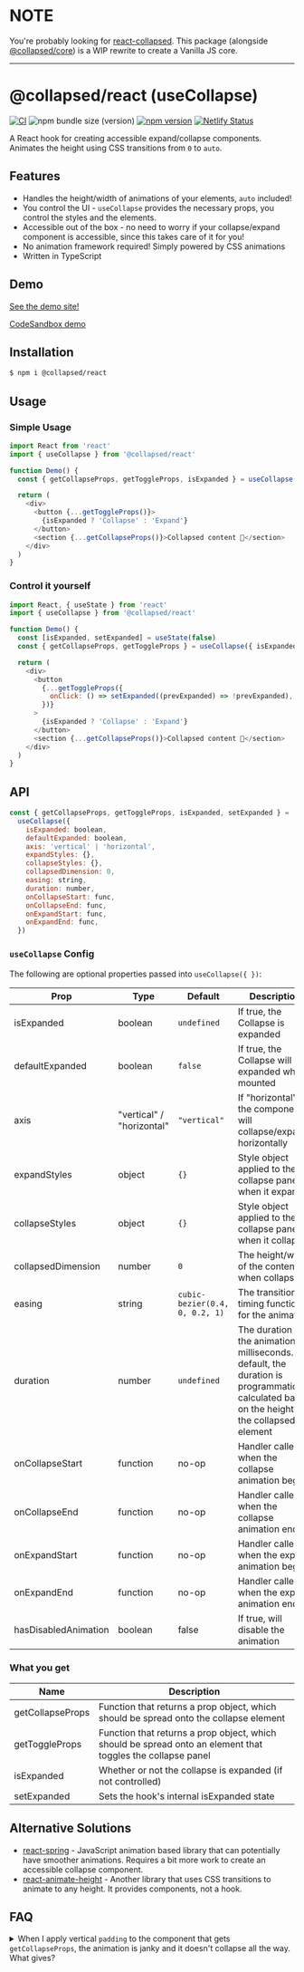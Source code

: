 # NOTE

You're probably looking for [react-collapsed](../react-collapsed). This package (alongside [@collapsed/core](../core)) is a WIP rewrite to create a Vanilla JS core.

---

# @collapsed/react (useCollapse)

[![CI][ci-badge]][ci]
![npm bundle size (version)][minzipped-badge]
[![npm version][npm-badge]][npm-version]
[![Netlify Status](https://api.netlify.com/api/v1/badges/5a5b0e80-d15e-4983-976d-37fe6bdada7a/deploy-status)](https://app.netlify.com/sites/react-collapsed/deploys)

A React hook for creating accessible expand/collapse components. Animates the height using CSS transitions from `0` to `auto`.

## Features

- Handles the height/width of animations of your elements, `auto` included!
- You control the UI - `useCollapse` provides the necessary props, you control the styles and the elements.
- Accessible out of the box - no need to worry if your collapse/expand component is accessible, since this takes care of it for you!
- No animation framework required! Simply powered by CSS animations
- Written in TypeScript

## Demo

[See the demo site!](https://react-collapsed.netlify.app/)

[CodeSandbox demo](https://codesandbox.io/s/magical-browser-vibv2?file=/src/App.tsx)

## Installation

```bash
$ npm i @collapsed/react
```

## Usage

### Simple Usage

```js
import React from 'react'
import { useCollapse } from '@collapsed/react'

function Demo() {
  const { getCollapseProps, getToggleProps, isExpanded } = useCollapse()

  return (
    <div>
      <button {...getToggleProps()}>
        {isExpanded ? 'Collapse' : 'Expand'}
      </button>
      <section {...getCollapseProps()}>Collapsed content 🙈</section>
    </div>
  )
}
```

### Control it yourself

```js
import React, { useState } from 'react'
import { useCollapse } from '@collapsed/react'

function Demo() {
  const [isExpanded, setExpanded] = useState(false)
  const { getCollapseProps, getToggleProps } = useCollapse({ isExpanded })

  return (
    <div>
      <button
        {...getToggleProps({
          onClick: () => setExpanded((prevExpanded) => !prevExpanded),
        })}
      >
        {isExpanded ? 'Collapse' : 'Expand'}
      </button>
      <section {...getCollapseProps()}>Collapsed content 🙈</section>
    </div>
  )
}
```

## API

```js
const { getCollapseProps, getToggleProps, isExpanded, setExpanded } =
  useCollapse({
    isExpanded: boolean,
    defaultExpanded: boolean,
    axis: 'vertical' | 'horizontal',
    expandStyles: {},
    collapseStyles: {},
    collapsedDimension: 0,
    easing: string,
    duration: number,
    onCollapseStart: func,
    onCollapseEnd: func,
    onExpandStart: func,
    onExpandEnd: func,
  })
```

### `useCollapse` Config

The following are optional properties passed into `useCollapse({ })`:

| Prop                 | Type                       | Default                        | Description                                                                                                                                         |
| -------------------- | -------------------------- | ------------------------------ | --------------------------------------------------------------------------------------------------------------------------------------------------- |
| isExpanded           | boolean                    | `undefined`                    | If true, the Collapse is expanded                                                                                                                   |
| defaultExpanded      | boolean                    | `false`                        | If true, the Collapse will be expanded when mounted                                                                                                 |
| axis                 | "vertical" / "horizontal"  | `"vertical"`                   | If "horizontal", the component will collapse/expand horizontally                                                                                    |
| expandStyles         | object                     | `{}`                           | Style object applied to the collapse panel when it expands                                                                                          |
| collapseStyles       | object                     | `{}`                           | Style object applied to the collapse panel when it collapses                                                                                        |
| collapsedDimension   | number                     | `0`                            | The height/width of the content when collapsed                                                                                                      |
| easing               | string                     | `cubic-bezier(0.4, 0, 0.2, 1)` | The transition timing function for the animation                                                                                                    |
| duration             | number                     | `undefined`                    | The duration of the animation in milliseconds. By default, the duration is programmatically calculated based on the height of the collapsed element |
| onCollapseStart      | function                   | no-op                          | Handler called when the collapse animation begins                                                                                                   |
| onCollapseEnd        | function                   | no-op                          | Handler called when the collapse animation ends                                                                                                     |
| onExpandStart        | function                   | no-op                          | Handler called when the expand animation begins                                                                                                     |
| onExpandEnd          | function                   | no-op                          | Handler called when the expand animation ends                                                                                                       |
| hasDisabledAnimation | boolean                    | false                          | If true, will disable the animation                                                                                                                 |

### What you get

| Name             | Description                                                                                                 |
| ---------------- | ----------------------------------------------------------------------------------------------------------- |
| getCollapseProps | Function that returns a prop object, which should be spread onto the collapse element                       |
| getToggleProps   | Function that returns a prop object, which should be spread onto an element that toggles the collapse panel |
| isExpanded       | Whether or not the collapse is expanded (if not controlled)                                                 |
| setExpanded      | Sets the hook's internal isExpanded state                                                                   |

## Alternative Solutions

- [react-spring](https://www.react-spring.io/) - JavaScript animation based library that can potentially have smoother animations. Requires a bit more work to create an accessible collapse component.
- [react-animate-height](https://github.com/Stanko/react-animate-height/) - Another library that uses CSS transitions to animate to any height. It provides components, not a hook.

## FAQ

<details>
<summary>When I apply vertical <code>padding</code> to the component that gets <code>getCollapseProps</code>, the animation is janky and it doesn't collapse all the way. What gives?</summary>

The collapse works by manipulating the `height` property. If an element has vertical padding, that padding expandes the size of the element, even if it has `height: 0; overflow: hidden`.

To avoid this, simply move that padding from the element to an element directly nested within in.

```javascript
// from
<div {...getCollapseProps({style: {padding: 20}})}
  This will do weird things
</div>

// to
<div {...getCollapseProps()}
  <div style={{padding: 20}}>
    Much better!
  </div>
</div>
```

</details>

[minzipped-badge]: https://img.shields.io/bundlephobia/minzip/@collapsed/react/latest
[npm-badge]: http://img.shields.io/npm/v/@collapsed/react.svg?style=flat
[npm-version]: https://npmjs.org/package/@collapsed/react 'View this project on npm'
[ci-badge]: https://github.com/roginfarrer/collapsed/workflows/CI/badge.svg
[ci]: https://github.com/roginfarrer/collapsed/actions?query=workflow%3ACI+branch%3Amain
[netlify]: https://app.netlify.com/sites/react-collapsed/deploys
[netlify-badge]: https://api.netlify.com/api/v1/badges/4d285ffc-aa4f-4d32-8549-eb58e00dd2d1/deploy-status
